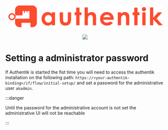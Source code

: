 <p align="center">
<img height="75dp" src="https://github.com/goauthentik/authentik/raw/3ecc715e91ed0bb8b019d2a8fe42d0eb6531a341/web/icons/icon_left_brand.svg"/><br><br>
<img src="https://img.shields.io/badge/Importance-High-critical?style=for-the-badge"/>
</p>

# Setting a administrator password

If Authentik is started the fist time you will need to access the authentik
installation on the following path:
`https://<your-authentik-binding>/if/flow/initial-setup/`
and set a password for the administrative user `akadmin`.

:::danger

Until the password for the administrative account is not set the administrative
UI will not be reachable

:::

